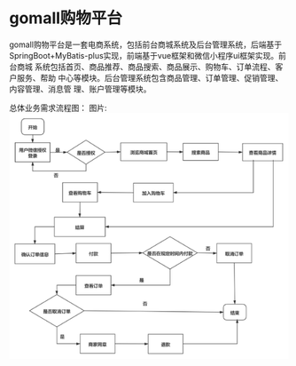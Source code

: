 # gomall购物平台

gomall购物平台是一套电商系统，包括前台商城系统及后台管理系统，后端基于
SpringBoot+MyBatis-plus实现，前端基于vue框架和微信小程序ui框架实现。前台商城
系统包括首页、商品推荐、商品搜索、商品展示、购物车、订单流程、客户服务、帮助
中心等模块。后台管理系统包含商品管理、订单管理、促销管理、内容管理、消息管
理、账户管理等模块。

总体业务需求流程图：
图片: ![image](image/demand.png)
